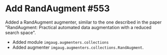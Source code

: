 # Add RandAugment #553

Added a RandAugment augmenter, similar to the one described in the paper
"RandAugment: Practical automated data augmentation with a reduced
search space".

* Added module `imgaug.augmenters.collections`
* Added augmenter `imgaug.augmenters.collections.RandAugment`.
